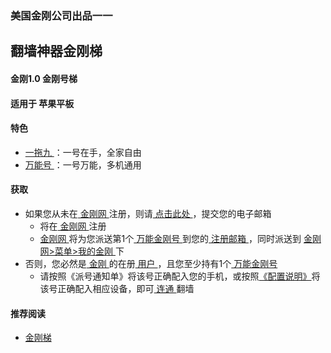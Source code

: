 ### 美国金刚公司出品一一
## 翻墙神器金刚梯
#### 金刚1.0 金刚号梯
#### 适用于 苹果平板

#### 特色
  - [ 一拖九 ](https://a2zitpro.github.io/web/一拖九)：一号在手，全家自由
  - [ 万能号 ](https://a2zitpro.github.io/web/万能金刚号)：一号万能，多机通用

  
#### 获取

- 如果您从未在[ 金刚网 ](https://a2zitpro.github.io/web/金刚中文网)注册，则请[ 点击此处 ](https://a2zitpro.github.io/web/l2_reg)，提交您的电子邮箱
  - 将在[ 金刚网 ](https://a2zitpro.github.io/web/金刚中文网)注册
  - [ 金刚网 ](https://a2zitpro.github.io/web/金刚中文网)将为您派送第1个[ 万能金刚号 ](https://a2zitpro.github.io/web/万能金刚号)到您的[ 注册邮箱 ](https://a2zitpro.github.io/web/注册邮箱)，同时派送到 [ 金刚网>菜单>我的金刚 ](https://atozitpro.net/zh/my-account/)下
- 否则，您必然是[ 金刚 ](https://a2zitpro.github.io/web/金刚公司)的在册[ 用户 ](https://a2zitpro.github.io/web/金刚用户)，且您至少持有1个[ 万能金刚号 ](https://a2zitpro.github.io/web/万能金刚号)
  - 请按照《派号通知单》将该号正确配入您的手机，或按照[《配置说明》](https://a2zitpro.github.io/web/配置说明)将该号正确配入相应设备，即可[ 连通 ](https://a2zitpro.github.io/web/主号和副号的用途)翻墙


#### 推荐阅读
- [金刚梯](https://a2zitpro.github.io/web/dlb)
